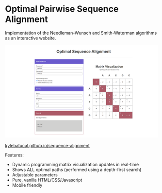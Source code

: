 # Optimal Pairwise Sequence Alignment
Implementation of the Needleman-Wunsch and Smith-Waterman algorithms as an interactive website.

[![](preview.png)](https://kylebatucal.github.io/sequence-alignment/)

[kylebatucal.github.io/sequence-alignment](https://kylebatucal.github.io/sequence-alignment/)

Features:
- Dynamic programming matrix visualization updates in real-time
- Shows ALL optimal paths (performed using a depth-first search)
- Adjustable parameters
- Pure, vanilla HTML/CSS/Javascript
- Mobile friendly



